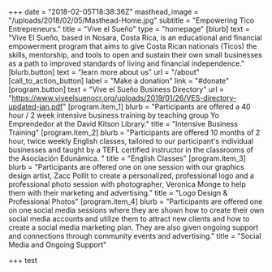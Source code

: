 +++
date = "2018-02-05T18:38:36Z"
masthead_image = "/uploads/2018/02/05/Masthead-Home.jpg"
subtitle = "Empowering Tico Entrepreneurs."
title = "Vive el Sueño"
type = "homepage"
[blurb]
text = "Vive El Sueño, based in Nosara, Costa Rica, is an educational and financial empowerment program that aims to give Costa Rican nationals (Ticos) the skills, mentorship, and tools to open and sustain their own small businesses as a path to improved standards of living and financial independence."
[blurb.button]
text = "learn more about us"
url = "/about"
[call_to_action_button]
label = "Make a donation"
link = "#donate"
[program.button]
text = "Vive el Sueño Business Directory"
url = "https://www.viveelsuenocr.org/uploads/2019/01/26/VES-directory-updated-jan.pdf"
[program.item_1]
blurb = "Participants are offered a 40 hour / 2 week intensive business training by teaching group Yo Emprendedor at the David Kitson Library."
title = "Intensive Business Training"
[program.item_2]
blurb = "Participants are offered 10 months of 2 hour, twice weekly English classes, tailored to our participant's individual businesses and taught by a TEFL certified instructor in the classrooms of the Asociación Edunámica. "
title = "English Classes"
[program.item_3]
blurb = "Participants are offered one on one session with our graphics design artist, Zacc Pollit to create a personalized, professional logo and a professional photo session with photographer, Veronica Monge to help them with their marketing and advertising."
title = "Logo Design & Professional Photos"
[program.item_4]
blurb = "Participants are offered one on one social media sessions where they are shown how to create their own social media accounts and utilize them to attract new clients and how to create a social media marketing plan. They are also given ongoing support and connections through community events and advertising."
title = "Social Media and Ongoing Support"

+++
test